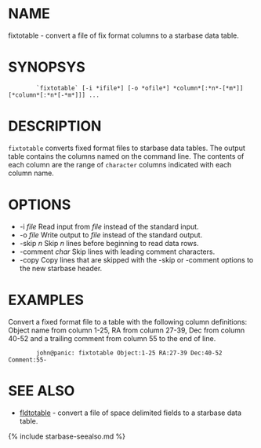 
NAME
====

fixtotable - convert a file of fix format columns to a starbase data table.

SYNOPSYS
========

```
        `fixtotable` [-i *ifile*] [-o *ofile*] *column*[:*n*-[*m*]] [*column*[:*n*[-*m*]]] ...
```

DESCRIPTION
===========

`fixtotable` converts fixed format files to starbase data tables.  The output
table contains the columns named on the command line.  The contents of each
column are the range of `character` columns indicated with each column name.

OPTIONS
=======


- -i *file* Read input from *file* instead of the standard input.
- -o *file* Write output to *file* instead of the standard output.
- -skip *n* Skip *n* lines before beginning to read data rows.
- -comment *char* Skip lines with leading comment characters.
- -copy Copy lines that are skipped with the -skip or -comment options
         to the new starbase header.


EXAMPLES
========

Convert a fixed format file to a table with the following column definitions:
Object name from column 1-25, RA from column 27-39, Dec from column 40-52 and 
a trailing comment from column 55 to the end of line.

```
        john@panic: fixtotable Object:1-25 RA:27-39 Dec:40-52 Comment:55-
```


SEE ALSO
========

- [fldtotable](fldtotable.html) - convert a file of space delimited fields to a starbase data table.


{% include starbase-seealso.md %}
